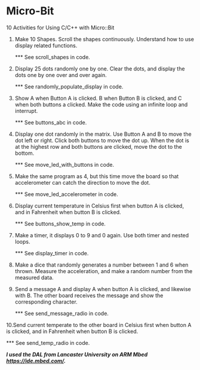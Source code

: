 # Micro-Bit
10 Activities for Using C/C++ with Micro::Bit

1. Make 10 Shapes. Scroll the shapes continuously. Understand how to use display related functions.
   
   *** See scroll_shapes in code.
   
2. Display 25 dots randomly one by one. Clear the dots, and display the dots one by one over and over again.

   *** See randomly_populate_display in code.

3. Show A when Button A is clicked. B when Button B is clicked, and C when both buttons a clicked.
   Make the code using an infinite loop and interrupt.
   
   *** See buttons_abc in code.
   
4. Display one dot randomly in the matrix. Use Button A and B to move the dot left or right. Click both buttons to move the      dot up. When the dot is at the highest row and both buttons are clicked, move the dot to the bottom.

   *** See move_led_with_buttons in code.

5. Make the same program as 4, but this time move the board so that accelerometer can catch the direction to move the dot.

   *** See move_led_accelerometer in code.
   
6. Display current temperature in Celsius first when button A is clicked, and in Fahrenheit when button B is clicked.

   *** See buttons_show_temp in code.

7. Make a timer, it displays 0 to 9 and 0 again. Use both timer and nested loops. 

   *** See display_timer in code.
   
8. Make a dice that randomly generates a number between 1 and 6 when thrown. Measure the acceleration, and make a random          number from the measured data.

9. Send a message A and display A when button A is clicked, and likewise with B. The other board receives the message and show    the corresponding character.

   *** See send_message_radio in code.

10.Send current temperate to the other board in Celsius first when button A is clicked, and in Fahrenheit when button B is        clicked.

   *** See send_temp_radio in code.

   ***I used the DAL from Lancaster University on ARM Mbed https://ide.mbed.com/.***
